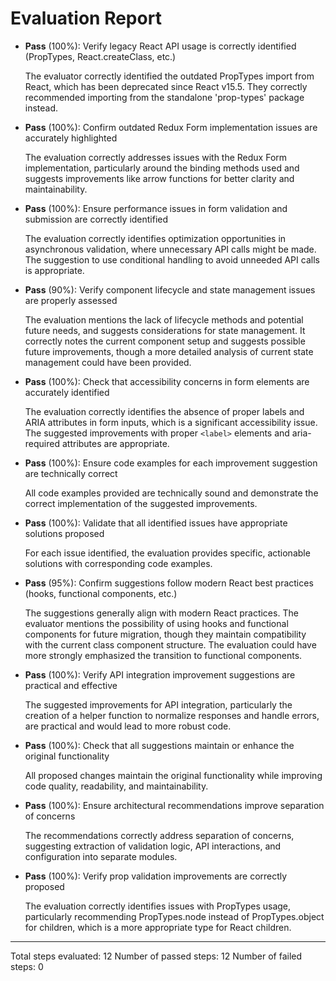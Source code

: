 # Evaluation Report

- **Pass** (100%): Verify legacy React API usage is correctly identified (PropTypes, React.createClass, etc.)
  
  The evaluator correctly identified the outdated PropTypes import from React, which has been deprecated since React v15.5. They correctly recommended importing from the standalone 'prop-types' package instead.

- **Pass** (100%): Confirm outdated Redux Form implementation issues are accurately highlighted
  
  The evaluation correctly addresses issues with the Redux Form implementation, particularly around the binding methods used and suggests improvements like arrow functions for better clarity and maintainability.

- **Pass** (100%): Ensure performance issues in form validation and submission are correctly identified
  
  The evaluation correctly identifies optimization opportunities in asynchronous validation, where unnecessary API calls might be made. The suggestion to use conditional handling to avoid unneeded API calls is appropriate.

- **Pass** (90%): Verify component lifecycle and state management issues are properly assessed
  
  The evaluation mentions the lack of lifecycle methods and potential future needs, and suggests considerations for state management. It correctly notes the current component setup and suggests possible future improvements, though a more detailed analysis of current state management could have been provided.

- **Pass** (100%): Check that accessibility concerns in form elements are accurately identified
  
  The evaluation correctly identifies the absence of proper labels and ARIA attributes in form inputs, which is a significant accessibility issue. The suggested improvements with proper `<label>` elements and aria-required attributes are appropriate.

- **Pass** (100%): Ensure code examples for each improvement suggestion are technically correct
  
  All code examples provided are technically sound and demonstrate the correct implementation of the suggested improvements.

- **Pass** (100%): Validate that all identified issues have appropriate solutions proposed
  
  For each issue identified, the evaluation provides specific, actionable solutions with corresponding code examples.

- **Pass** (95%): Confirm suggestions follow modern React best practices (hooks, functional components, etc.)
  
  The suggestions generally align with modern React practices. The evaluator mentions the possibility of using hooks and functional components for future migration, though they maintain compatibility with the current class component structure. The evaluation could have more strongly emphasized the transition to functional components.

- **Pass** (100%): Verify API integration improvement suggestions are practical and effective
  
  The suggested improvements for API integration, particularly the creation of a helper function to normalize responses and handle errors, are practical and would lead to more robust code.

- **Pass** (100%): Check that all suggestions maintain or enhance the original functionality
  
  All proposed changes maintain the original functionality while improving code quality, readability, and maintainability.

- **Pass** (100%): Ensure architectural recommendations improve separation of concerns
  
  The recommendations correctly address separation of concerns, suggesting extraction of validation logic, API interactions, and configuration into separate modules.

- **Pass** (100%): Verify prop validation improvements are correctly proposed
  
  The evaluation correctly identifies issues with PropTypes usage, particularly recommending PropTypes.node instead of PropTypes.object for children, which is a more appropriate type for React children.

---

Total steps evaluated: 12
Number of passed steps: 12
Number of failed steps: 0